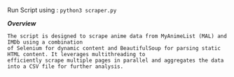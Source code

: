 Run Script using : ```python3 scraper.py```

***Overview***

```
The script is designed to scrape anime data from MyAnimeList (MAL) and IMDb using a combination
of Selenium for dynamic content and BeautifulSoup for parsing static HTML content. It leverages multithreading to 
efficiently scrape multiple pages in parallel and aggregates the data into a CSV file for further analysis.

```
